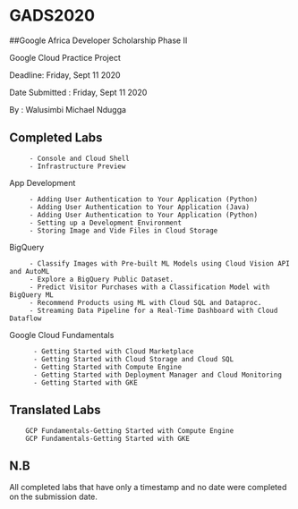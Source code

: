 # GADS2020

##Google Africa Developer Scholarship Phase II 

Google Cloud Practice Project

Deadline: Friday, Sept 11 2020 

Date Submitted : Friday, Sept 11 2020

By : Walusimbi Michael Ndugga


## Completed Labs      

         - Console and Cloud Shell        
         - Infrastructure Preview      
         
   App Development    
   
         - Adding User Authentication to Your Application (Python)   
         - Adding User Authentication to Your Application (Java)    
         - Adding User Authentication to Your Application (Python)    
         - Setting up a Development Environment     
         - Storing Image and Vide Files in Cloud Storage                      
                   
   BigQuery        
   
         - Classify Images with Pre-built ML Models using Cloud Vision API and AutoML    
         - Explore a BigQuery Public Dataset.    
         - Predict Visitor Purchases with a Classification Model with BigQuery ML    
         - Recommend Products using ML with Cloud SQL and Dataproc.      
         - Streaming Data Pipeline for a Real-Time Dashboard with Cloud Dataflow    
            
  Google Cloud Fundamentals      
  
          - Getting Started with Cloud Marketplace        
          - Getting Started with Cloud Storage and Cloud SQL    
          - Getting Started with Compute Engine    
          - Getting Started with Deployment Manager and Cloud Monitoring    
          - Getting Started with GKE    

## Translated Labs       

        GCP Fundamentals-Getting Started with Compute Engine       
        GCP Fundamentals-Getting Started with GKE
        
## N.B

All completed labs that have only a timestamp and no date were completed on the submission date.
